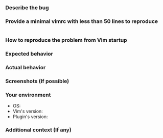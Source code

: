 <!--
If you fixing a bug already reported, use "Issue resolving" template instead.
-->

<!-- Please describe all sections -->

### Describe the bug
<!-- A clear and concise description of what the bug is. -->

### Provide a minimal vimrc with less than 50 lines to reproduce
<!-- Paste a minimal vimrc below to reproduce problem. -->

```vim
```

### How to reproduce the problem from Vim startup
<!-- Steps to reproduce the behavior. -->

### Expected behavior
<!-- A clear and concise description of what you expected to happen. -->

### Actual behavior
<!-- A clear and concise description of what actual happened. -->

### Screenshots (If possible)


### Your environment

- OS:
- Vim's version:
- Plugin's version:

### Additional context (If any)

